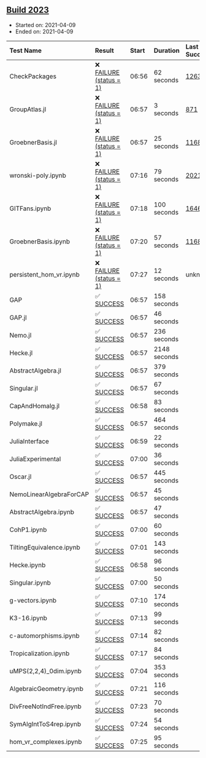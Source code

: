 ## [Build 2023](https://oscarci.mathematik.uni-kl.de/job/oscar-stable/2023/)

* Started on: 2021-04-09
* Ended on: 2021-04-09

| Test Name    | Result | Start | Duration | Last Success | First Failure |
|:-------------|:-------|:------|:---------|:-------------|:--------------|
| CheckPackages | ❌ [FAILURE (status = 1)](https://oscarci.mathematik.uni-kl.de/job/oscar-stable/2023/artifact/logs/build-2023/CheckPackages.log) | 06:56 | 62 seconds | [1263](https://oscarci.mathematik.uni-kl.de/job/oscar-stable/1263/) | [1264](https://oscarci.mathematik.uni-kl.de/job/oscar-stable/1264/) |
| GroupAtlas.jl | ❌ [FAILURE (status = 1)](https://oscarci.mathematik.uni-kl.de/job/oscar-stable/2023/artifact/logs/build-2023/GroupAtlas.jl.log) | 06:57 | 3 seconds | [871](https://oscarci.mathematik.uni-kl.de/job/oscar-stable/871/) | [872](https://oscarci.mathematik.uni-kl.de/job/oscar-stable/872/) |
| GroebnerBasis.jl | ❌ [FAILURE (status = 1)](https://oscarci.mathematik.uni-kl.de/job/oscar-stable/2023/artifact/logs/build-2023/GroebnerBasis.jl.log) | 06:57 | 25 seconds | [1168](https://oscarci.mathematik.uni-kl.de/job/oscar-stable/1168/) | [1169](https://oscarci.mathematik.uni-kl.de/job/oscar-stable/1169/) |
| wronski-poly.ipynb | ❌ [FAILURE (status = 1)](https://oscarci.mathematik.uni-kl.de/job/oscar-stable/2023/artifact/logs/build-2023/wronski-poly.ipynb.log) | 07:16 | 79 seconds | [2021](https://oscarci.mathematik.uni-kl.de/job/oscar-stable/2021/) | [2022](https://oscarci.mathematik.uni-kl.de/job/oscar-stable/2022/) |
| GITFans.ipynb | ❌ [FAILURE (status = 1)](https://oscarci.mathematik.uni-kl.de/job/oscar-stable/2023/artifact/logs/build-2023/GITFans.ipynb.log) | 07:18 | 100 seconds | [1646](https://oscarci.mathematik.uni-kl.de/job/oscar-stable/1646/) | [1647](https://oscarci.mathematik.uni-kl.de/job/oscar-stable/1647/) |
| GroebnerBasis.ipynb | ❌ [FAILURE (status = 1)](https://oscarci.mathematik.uni-kl.de/job/oscar-stable/2023/artifact/logs/build-2023/GroebnerBasis.ipynb.log) | 07:20 | 57 seconds | [1168](https://oscarci.mathematik.uni-kl.de/job/oscar-stable/1168/) | [1169](https://oscarci.mathematik.uni-kl.de/job/oscar-stable/1169/) |
| persistent_hom_vr.ipynb | ❌ [FAILURE (status = 1)](https://oscarci.mathematik.uni-kl.de/job/oscar-stable/2023/artifact/logs/build-2023/persistent_hom_vr.ipynb.log) | 07:27 | 12 seconds | unknown | unknown |
| GAP | ✅ [SUCCESS](https://oscarci.mathematik.uni-kl.de/job/oscar-stable/2023/artifact/logs/build-2023/GAP.log) | 06:57 | 158 seconds |  |  |
| GAP.jl | ✅ [SUCCESS](https://oscarci.mathematik.uni-kl.de/job/oscar-stable/2023/artifact/logs/build-2023/GAP.jl.log) | 06:57 | 46 seconds |  |  |
| Nemo.jl | ✅ [SUCCESS](https://oscarci.mathematik.uni-kl.de/job/oscar-stable/2023/artifact/logs/build-2023/Nemo.jl.log) | 06:57 | 236 seconds |  |  |
| Hecke.jl | ✅ [SUCCESS](https://oscarci.mathematik.uni-kl.de/job/oscar-stable/2023/artifact/logs/build-2023/Hecke.jl.log) | 06:57 | 2148 seconds |  |  |
| AbstractAlgebra.jl | ✅ [SUCCESS](https://oscarci.mathematik.uni-kl.de/job/oscar-stable/2023/artifact/logs/build-2023/AbstractAlgebra.jl.log) | 06:57 | 379 seconds |  |  |
| Singular.jl | ✅ [SUCCESS](https://oscarci.mathematik.uni-kl.de/job/oscar-stable/2023/artifact/logs/build-2023/Singular.jl.log) | 06:57 | 67 seconds |  |  |
| CapAndHomalg.jl | ✅ [SUCCESS](https://oscarci.mathematik.uni-kl.de/job/oscar-stable/2023/artifact/logs/build-2023/CapAndHomalg.jl.log) | 06:58 | 83 seconds |  |  |
| Polymake.jl | ✅ [SUCCESS](https://oscarci.mathematik.uni-kl.de/job/oscar-stable/2023/artifact/logs/build-2023/Polymake.jl.log) | 06:57 | 464 seconds |  |  |
| JuliaInterface | ✅ [SUCCESS](https://oscarci.mathematik.uni-kl.de/job/oscar-stable/2023/artifact/logs/build-2023/JuliaInterface.log) | 06:59 | 22 seconds |  |  |
| JuliaExperimental | ✅ [SUCCESS](https://oscarci.mathematik.uni-kl.de/job/oscar-stable/2023/artifact/logs/build-2023/JuliaExperimental.log) | 07:00 | 36 seconds |  |  |
| Oscar.jl | ✅ [SUCCESS](https://oscarci.mathematik.uni-kl.de/job/oscar-stable/2023/artifact/logs/build-2023/Oscar.jl.log) | 06:57 | 445 seconds |  |  |
| NemoLinearAlgebraForCAP | ✅ [SUCCESS](https://oscarci.mathematik.uni-kl.de/job/oscar-stable/2023/artifact/logs/build-2023/NemoLinearAlgebraForCAP.log) | 06:57 | 45 seconds |  |  |
| AbstractAlgebra.ipynb | ✅ [SUCCESS](https://oscarci.mathematik.uni-kl.de/job/oscar-stable/2023/artifact/logs/build-2023/AbstractAlgebra.ipynb.log) | 06:57 | 47 seconds |  |  |
| CohP1.ipynb | ✅ [SUCCESS](https://oscarci.mathematik.uni-kl.de/job/oscar-stable/2023/artifact/logs/build-2023/CohP1.ipynb.log) | 07:00 | 60 seconds |  |  |
| TiltingEquivalence.ipynb | ✅ [SUCCESS](https://oscarci.mathematik.uni-kl.de/job/oscar-stable/2023/artifact/logs/build-2023/TiltingEquivalence.ipynb.log) | 07:01 | 143 seconds |  |  |
| Hecke.ipynb | ✅ [SUCCESS](https://oscarci.mathematik.uni-kl.de/job/oscar-stable/2023/artifact/logs/build-2023/Hecke.ipynb.log) | 06:58 | 96 seconds |  |  |
| Singular.ipynb | ✅ [SUCCESS](https://oscarci.mathematik.uni-kl.de/job/oscar-stable/2023/artifact/logs/build-2023/Singular.ipynb.log) | 07:00 | 50 seconds |  |  |
| g-vectors.ipynb | ✅ [SUCCESS](https://oscarci.mathematik.uni-kl.de/job/oscar-stable/2023/artifact/logs/build-2023/g-vectors.ipynb.log) | 07:10 | 174 seconds |  |  |
| K3-16.ipynb | ✅ [SUCCESS](https://oscarci.mathematik.uni-kl.de/job/oscar-stable/2023/artifact/logs/build-2023/K3-16.ipynb.log) | 07:13 | 99 seconds |  |  |
| c-automorphisms.ipynb | ✅ [SUCCESS](https://oscarci.mathematik.uni-kl.de/job/oscar-stable/2023/artifact/logs/build-2023/c-automorphisms.ipynb.log) | 07:14 | 82 seconds |  |  |
| Tropicalization.ipynb | ✅ [SUCCESS](https://oscarci.mathematik.uni-kl.de/job/oscar-stable/2023/artifact/logs/build-2023/Tropicalization.ipynb.log) | 07:17 | 84 seconds |  |  |
| uMPS(2,2,4)_0dim.ipynb | ✅ [SUCCESS](https://oscarci.mathematik.uni-kl.de/job/oscar-stable/2023/artifact/logs/build-2023/uMPS-2-2-4-_0dim.ipynb.log) | 07:04 | 353 seconds |  |  |
| AlgebraicGeometry.ipynb | ✅ [SUCCESS](https://oscarci.mathematik.uni-kl.de/job/oscar-stable/2023/artifact/logs/build-2023/AlgebraicGeometry.ipynb.log) | 07:21 | 116 seconds |  |  |
| DivFreeNotIndFree.ipynb | ✅ [SUCCESS](https://oscarci.mathematik.uni-kl.de/job/oscar-stable/2023/artifact/logs/build-2023/DivFreeNotIndFree.ipynb.log) | 07:23 | 70 seconds |  |  |
| SymAlgIntToS4rep.ipynb | ✅ [SUCCESS](https://oscarci.mathematik.uni-kl.de/job/oscar-stable/2023/artifact/logs/build-2023/SymAlgIntToS4rep.ipynb.log) | 07:24 | 54 seconds |  |  |
| hom_vr_complexes.ipynb | ✅ [SUCCESS](https://oscarci.mathematik.uni-kl.de/job/oscar-stable/2023/artifact/logs/build-2023/hom_vr_complexes.ipynb.log) | 07:25 | 95 seconds |  |  |
